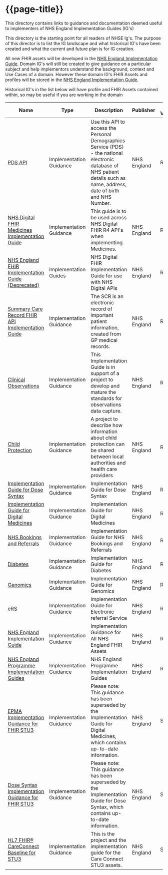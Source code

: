 # {{page-title}} 

This directory contains links to guidance and documentation deemed useful to implementers of NHS England Implementation Guides (IG's) 

This directory is the starting point for all readers of NHSE Ig's. The purpose of this director is to list the IG landscape and what historical IG's have been created and what the current and future plan is for IG creation.

All new FHIR assets will be developed in the  [NHS England Implementation Guide](https://simplifier.net/nhs-england-implementation-guide).  Domain IG's will still be created to give guidance on a particular subject and help implementors understand the background, context and Use Cases of a domain. However these domain IG's FHIR Assets and profiles will be stored in the [NHS England Implementation Guide](https://simplifier.net/nhs-england-implementation-guide).


Historical IG's in the list below will have profile and FHIR Assets contained within, so may be useful if you are working in the domain 

| **Name**  | **Type**  |  **Description** |  **Publisher** | ** FHIR Version**|
|---|---|---|---|---|
|[PDS API](https://simplifier.net/pdsapi)   | Implementation Guidance  | Use this API to access the Personal Demographics Service (PDS) - the national electronic database of NHS patient details such as name, address, date of birth and NHS Number.  | NHS England  | R4 |
| [NHS Digital FHIR Medicines Implementation Guide](https://simplifier.net/ukdigitalmedicine)  | Implementation Guidance  | This guide is to be used across NHS Digital FHIR R4 API's when implementing Medicines.  | NHS England  | R4 |
| [NHS England FHIR Implementation Guide (Deprecated)](https://simplifier.net/nhsdigital)  | Implementation Guides | NHS Digital FHIR Implementation Guide for use with NHS Digital APIs  | NHS England   | R4 |
| [Summary Care Record FHIR API Implementation Guide](https://simplifier.net/summarycarerecord-pluscodedentry)  | Implementation Guidance  | The SCR is an electronic record of important patient information, created from GP medical records.  | NHS England  | R4 |
| [Clinical Observations](https://simplifier.net/clinicalobservations)  | Implementation Guidance  | This Implementation Guide is in support of a project to develop and mature the standards for observations data capture.  | NHS England  |R4 |
| [Child Protection](https://simplifier.net/childprotection)  | Implementation Guidance  | A project to describe how information about child protection can be shared between local authorities and health care providers  | NHS England  | R4 |
| [Implementation Guide for Dose Syntax](https://simplifier.net/dosesyntaxforr4)  | 	Implementation Guidance  | 	Implementation Guide for Dose Syntax  | NHS England  | R4 |
| [Implementation Guide for Digital Medicines](https://simplifier.net/epmaimplementationguidanceforr4)  | Implementation Guidance  | Implementation Guide for Digital Medicines   | NHS England  | R4 |
| [NHS Bookings and Referrals](https://simplifier.net/nhsbookingandreferrals) |Implementation Guidance  | Implementation Guide for NHS Bookings and Referrals   | NHS England  | R4 |
| [Diabetes](https://simplifier.net/diabetesinfosharing)  | Implementation Guidance  | Implementation Guide for Diabetes   | NHS England |R4|
| [Genomics](https://simplifier.net/nhs-digital-fhir-genomics-implementation-guide)  | Implementation Guidance  | Implementation Guide for Genomics   | NHS England |R4|
| [eRS](https://simplifier.net/ers) |Implementation Guidance  | Implementation Guide for Electronic referral Service   | NHS England  | R4 |
| [NHS England Implementation Guide](https://simplifier.net/nhs-england-implementation-guide)  | 	Implementation Guidance  | 	Implementation Guidance for All NHS England FHIR Assets | NHS England  | R4 |
| [NHS England Programme Implementation Guides](https://simplifier.net/nhs-england-programme-implementation-guides)  | Implementation Guidance  | NHS England Programme Implementation Guides  |  NHS England | R4 |
|[EPMA Implementation Guidance for FHIR STU3](https://simplifier.net/epmaimplementationguidanceforstu3)   | Implementation Guidance  | Please note: This guidance has been superseded by the Implementation Guide for Digital Medicines, which contains up-to-date information.  | NHS England| STU3 |
| [Dose Syntax Implementation Guidance for FHIR STU3](https://simplifier.net/dosesyntaxforstu3)  | Implementation Guidance  | Please note: This guidance has been superseded by the Implementation Guide for Dose Syntax, which contains up-to-date information.  |  NHS England | STU3|
| [HL7 FHIR® CareConnect Baseline for STU3](https://simplifier.net/hl7fhircareconnectbaselineforstu3)  | Implementation Guidance  | This is the project and the implementation guide for the Care Connect STU3 assets.  |  NHS England | STU3|
